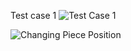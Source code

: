 Test case 1
![Test Case 1](https://github.com/Vaibhav13kamat/chessAssignment/assets/91717908/7817c923-8076-4791-b487-30af027e2a79)



![Changing Piece Position](https://github.com/Vaibhav13kamat/chessAssignment/assets/91717908/205a2ce5-664d-438b-ba75-fa334a9fa365)
